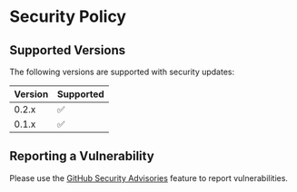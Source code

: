# Security Policy

## Supported Versions

The following versions are supported with security updates:

| Version | Supported          |
| ------- | ------------------ |
| 0.2.x   | :white_check_mark: |
| 0.1.x   | :white_check_mark: |

## Reporting a Vulnerability

Please use the [GitHub Security Advisories](https://github.com/orhun/daktilo/security/advisories/new) feature to report vulnerabilities.
